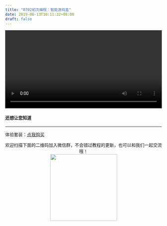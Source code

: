 ```yaml
---
title: "0702初次编程：智能游戏盒"
date: 2019-06-13T10:11:32+08:00
draft: false
---
```



<div class="video">
<video controls="controls" width="100%">
  <source type="video/mp4" src="https://makerbrush.s3.cn-north-1.amazonaws.com.cn/Tutorials/07_02Game_box.mp4"></source>
</video>
</div>

#### 还想让您知道
_______________________________
体验套装：[点我购买](https://item.taobao.com/item.htm?spm=a1z10.1-c-s.w4004-21156499970.28.707a44b8Do1sS0&id=599152297398)



<center>欢迎扫描下面的二维码加入微信群，不会错过教程的更新，也可以和我们一起交流哦！</center >

<center><img src="/img/WechatIMG1189.jpeg" style="width: 215px; margin: unset;"/></center >